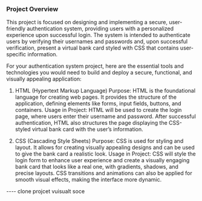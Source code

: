 ### Project Overview

This project is focused on designing and implementing a secure, user-friendly authentication system, providing users with a personalized experience upon successful login. The system is intended to authenticate users by verifying their usernames and passwords and, upon successful verification, present a virtual bank card styled with CSS that contains user-specific information.



For your authentication system project, here are the essential tools and technologies you would need to build and deploy a secure, functional, and visually appealing application:

1. HTML (Hypertext Markup Language)
Purpose: HTML is the foundational language for creating web pages. It provides the structure of the application, defining elements like forms, input fields, buttons, and containers.
Usage in Project: HTML will be used to create the login page, where users enter their username and password. After successful authentication, HTML also structures the page displaying the CSS-styled virtual bank card with the user’s information.

3. CSS (Cascading Style Sheets)
Purpose: CSS is used for styling and layout. It allows for creating visually appealing designs and can be used to give the bank card a realistic look.
Usage in Project: CSS will style the login form to enhance user experience and create a visually engaging bank card that looks like a real one, with gradients, shadows, and precise layouts. CSS transitions and animations can also be applied for smooth visual effects, making the interface more dynamic.


---- clone projcet  vuisualt soce  

